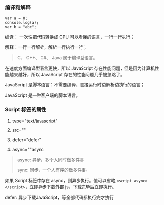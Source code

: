 ### 编译和解释 ###

    var a = 0;
	console.log(a);
	var b = "abc";

编译： 一次性把代码转换成 CPU 可以看懂的语言，一行一行执行；

解释：一行一行解析，解析一行执行一行；



> C、 C++、 C#、 Java 属于编译型语言。

在速度方面编译型语言更快，所以 JavaScript 存在性能问题，但是因为计算机性能越来越好，所以 JavaScript 存在的性能问题几乎被忽略了。

JavaScript 是脚本语言：不需要编译，直接运行时边解析边执行的语言；

JavaScript 是一种客户端的脚本语言。


### Script 标签的属性 ###

1. type="text/javascript"

2. src=""

3. defer="defer"

4. async=""async

> async: 异步，多个人同时做多件事
>  
> sync: 同步，一个人有序的做多件事。

如果 Script 标签中存在 async，则异步执行。值可以省略,`<script async></script>`，立即异步下载外部 js，下载完毕后立即执行。

defer: 异步下载JavaScript，等全部代码都执行完才执行